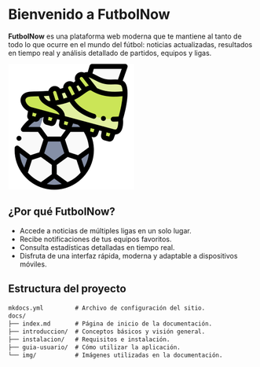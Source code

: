# Bienvenido a FutbolNow

**FutbolNow** es una plataforma web moderna que te mantiene al tanto de todo lo que ocurre en el mundo del fútbol: noticias actualizadas, resultados en tiempo real y análisis detallado de partidos, equipos y ligas.

![Pantalla principal de FutbolNow](img/logo.png)

## ¿Por qué FutbolNow?

- Accede a noticias de múltiples ligas en un solo lugar.
- Recibe notificaciones de tus equipos favoritos.
- Consulta estadísticas detalladas en tiempo real.
- Disfruta de una interfaz rápida, moderna y adaptable a dispositivos móviles.

## Estructura del proyecto

```text
mkdocs.yml         # Archivo de configuración del sitio.
docs/
├── index.md       # Página de inicio de la documentación.
├── introduccion/  # Conceptos básicos y visión general.
├── instalacion/   # Requisitos e instalación.
├── guia-usuario/  # Cómo utilizar la aplicación.
└── img/           # Imágenes utilizadas en la documentación.
```

